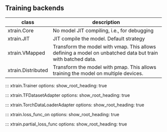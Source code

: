 ## Training backends

| class | description |
|---|---|
| xtrain.Core | No model JIT compiling, i.e., for debugging |
| xtrain.JIT | JIT compile the model. Default strategy |
| xtrain.VMapped | Transform the model with vmap. This allows defining a model on unbatched data but train with batched data. |
| xtrain.Distributed | Transform the model with pmap. This allows training the model on multiple devices. |

::: xtrain.Trainer
      options:
        show_root_heading: true

::: xtrain.TFDatasetAdapter
      options:
        show_root_heading: true

::: xtrain.TorchDataLoaderAdapter
      options:
        show_root_heading: true

::: xtrain.loss_func_on
      options:
        show_root_heading: true

::: xtrain.partial_loss_func
      options:
        show_root_heading: true
